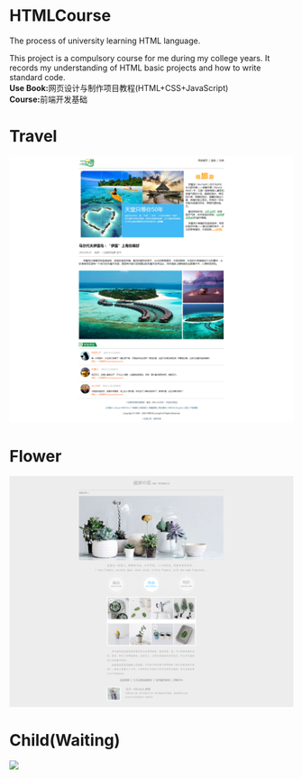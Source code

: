 # HTMLCourse
The process of university learning HTML language.

This project is a compulsory course for me during my college years. It records my understanding of HTML basic projects and how to write standard code.
<br>
<strong>Use Book:</strong>网页设计与制作项目教程(HTML+CSS+JavaScript)
<br>
<strong>Course:</strong>前端开发基础

# Travel
<img src="https://github.com/550645679/HTMLCourse/blob/master/ViewProject/Travel.png">

# Flower
<img src="https://github.com/550645679/HTMLCourse/blob/master/ViewProject/Flower.png">

# Child(Waiting)
<img src="#">
